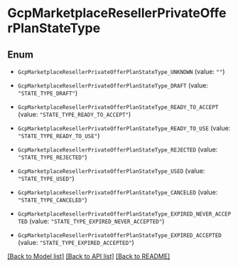 # GcpMarketplaceResellerPrivateOfferPlanStateType

## Enum


* `GcpMarketplaceResellerPrivateOfferPlanStateType_UNKNOWN` (value: `""`)

* `GcpMarketplaceResellerPrivateOfferPlanStateType_DRAFT` (value: `"STATE_TYPE_DRAFT"`)

* `GcpMarketplaceResellerPrivateOfferPlanStateType_READY_TO_ACCEPT` (value: `"STATE_TYPE_READY_TO_ACCEPT"`)

* `GcpMarketplaceResellerPrivateOfferPlanStateType_READY_TO_USE` (value: `"STATE_TYPE_READY_TO_USE"`)

* `GcpMarketplaceResellerPrivateOfferPlanStateType_REJECTED` (value: `"STATE_TYPE_REJECTED"`)

* `GcpMarketplaceResellerPrivateOfferPlanStateType_USED` (value: `"STATE_TYPE_USED"`)

* `GcpMarketplaceResellerPrivateOfferPlanStateType_CANCELED` (value: `"STATE_TYPE_CANCELED"`)

* `GcpMarketplaceResellerPrivateOfferPlanStateType_EXPIRED_NEVER_ACCEPTED` (value: `"STATE_TYPE_EXPIRED_NEVER_ACCEPTED"`)

* `GcpMarketplaceResellerPrivateOfferPlanStateType_EXPIRED_ACCEPTED` (value: `"STATE_TYPE_EXPIRED_ACCEPTED"`)


[[Back to Model list]](../README.md#documentation-for-models) [[Back to API list]](../README.md#documentation-for-api-endpoints) [[Back to README]](../README.md)


